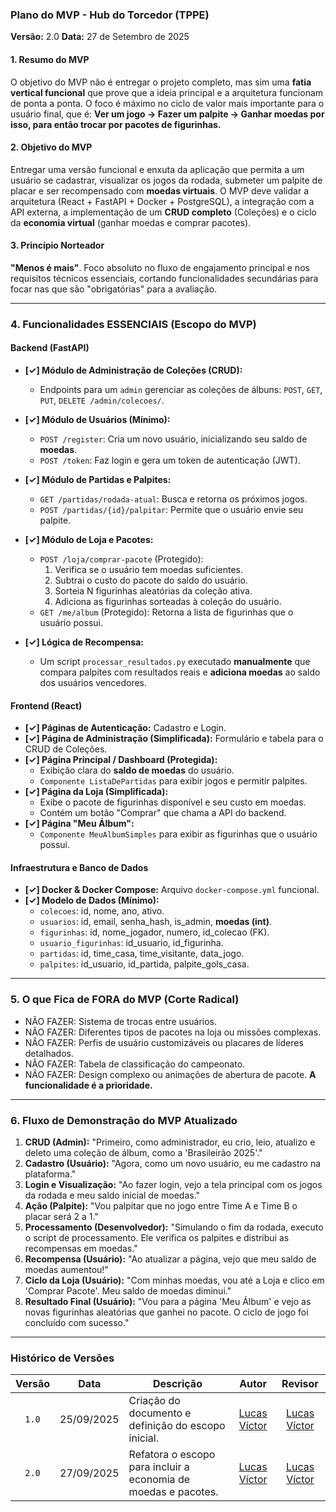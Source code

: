 ### **Plano do MVP - Hub do Torcedor (TPPE)**

**Versão:** 2.0
**Data:** 27 de Setembro de 2025

#### **1. Resumo do MVP**
O objetivo do MVP não é entregar o projeto completo, mas sim uma **fatia vertical funcional** que prove que a ideia principal e a arquitetura funcionam de ponta a ponta. O foco é máximo no ciclo de valor mais importante para o usuário final, que é: **Ver um jogo -> Fazer um palpite -> Ganhar moedas por isso, para então trocar por pacotes de figurinhas.**

#### **2. Objetivo do MVP**
Entregar uma versão funcional e enxuta da aplicação que permita a um usuário se cadastrar, visualizar os jogos da rodada, submeter um palpite de placar e ser recompensado com **moedas virtuais**. O MVP deve validar a arquitetura (React + FastAPI + Docker + PostgreSQL), a integração com a API externa, a implementação de um **CRUD completo** (Coleções) e o ciclo da **economia virtual** (ganhar moedas e comprar pacotes).

#### **3. Princípio Norteador**
**"Menos é mais"**. Foco absoluto no fluxo de engajamento principal e nos requisitos técnicos essenciais, cortando funcionalidades secundárias para focar nas que são "obrigatórias" para a avaliação.

---

### **4. Funcionalidades ESSENCIAIS (Escopo do MVP)**

#### **Backend (FastAPI)**

* **[✓] Módulo de Administração de Coleções (CRUD):**
    * Endpoints para um `admin` gerenciar as coleções de álbuns: `POST`, `GET`, `PUT`, `DELETE /admin/colecoes/`.

* **[✓] Módulo de Usuários (Mínimo):**
    * `POST /register`: Cria um novo usuário, inicializando seu saldo de **moedas**.
    * `POST /token`: Faz login e gera um token de autenticação (JWT).

* **[✓] Módulo de Partidas e Palpites:**
    * `GET /partidas/rodada-atual`: Busca e retorna os próximos jogos.
    * `POST /partidas/{id}/palpitar`: Permite que o usuário envie seu palpite.

* **[✓] Módulo de Loja e Pacotes:**
    * `POST /loja/comprar-pacote` (Protegido):
        1.  Verifica se o usuário tem moedas suficientes.
        2.  Subtrai o custo do pacote do saldo do usuário.
        3.  Sorteia N figurinhas aleatórias da coleção ativa.
        4.  Adiciona as figurinhas sorteadas à coleção do usuário.
    * `GET /me/album` (Protegido): Retorna a lista de figurinhas que o usuário possui.

* **[✓] Lógica de Recompensa:**
    * Um script `processar_resultados.py` executado **manualmente** que compara palpites com resultados reais e **adiciona moedas** ao saldo dos usuários vencedores.

#### **Frontend (React)**

* **[✓] Páginas de Autenticação:** Cadastro e Login.
* **[✓] Página de Administração (Simplificada):** Formulário e tabela para o CRUD de Coleções.
* **[✓] Página Principal / Dashboard (Protegida):**
    * Exibição clara do **saldo de moedas** do usuário.
    * `Componente ListaDePartidas` para exibir jogos e permitir palpites.
* **[✓] Página da Loja (Simplificada):**
    * Exibe o pacote de figurinhas disponível e seu custo em moedas.
    * Contém um botão "Comprar" que chama a API do backend.
* **[✓] Página "Meu Álbum":**
    * `Componente MeuAlbumSimples` para exibir as figurinhas que o usuário possui.

#### **Infraestrutura e Banco de Dados**

* **[✓] Docker & Docker Compose:** Arquivo `docker-compose.yml` funcional.
* **[✓] Modelo de Dados (Mínimo):**
    * `colecoes`: id, nome, ano, ativo.
    * `usuarios`: id, email, senha_hash, is_admin, **moedas (int)**.
    * `figurinhas`: id, nome_jogador, numero, id_colecao (FK).
    * `usuario_figurinhas`: id_usuario, id_figurinha.
    * `partidas`: id, time_casa, time_visitante, data_jogo.
    * `palpites`: id_usuario, id_partida, palpite_gols_casa.

---

### **5. O que Fica de FORA do MVP (Corte Radical)**

* NÃO FAZER: Sistema de trocas entre usuários.
* NÃO FAZER: Diferentes tipos de pacotes na loja ou missões complexas.
* NÃO FAZER: Perfis de usuário customizáveis ou placares de líderes detalhados.
* NÃO FAZER: Tabela de classificação do campeonato.
* NÃO FAZER: Design complexo ou animações de abertura de pacote. **A funcionalidade é a prioridade.**

---

### **6. Fluxo de Demonstração do MVP Atualizado**

1.  **CRUD (Admin):** "Primeiro, como administrador, eu crio, leio, atualizo e deleto uma coleção de álbum, como a 'Brasileirão 2025'."
2.  **Cadastro (Usuário):** "Agora, como um novo usuário, eu me cadastro na plataforma."
3.  **Login e Visualização:** "Ao fazer login, vejo a tela principal com os jogos da rodada e meu saldo inicial de moedas."
4.  **Ação (Palpite):** "Vou palpitar que no jogo entre Time A e Time B o placar será 2 a 1."
5.  **Processamento (Desenvolvedor):** "Simulando o fim da rodada, executo o script de processamento. Ele verifica os palpites e distribui as recompensas em moedas."
6.  **Recompensa (Usuário):** "Ao atualizar a página, vejo que meu saldo de moedas aumentou!"
7.  **Ciclo da Loja (Usuário):** "Com minhas moedas, vou até a Loja e clico em 'Comprar Pacote'. Meu saldo de moedas diminui."
8.  **Resultado Final (Usuário):** "Vou para a página 'Meu Álbum' e vejo as novas figurinhas aleatórias que ganhei no pacote. O ciclo de jogo foi concluído com sucesso."

---
### Histórico de Versões

| Versão | Data | Descrição | Autor | Revisor |
| :----: | :------------: | ----------------------------------------------------------------------- | :---------: | :---------: |
| `1.0` | 25/09/2025 | Criação do documento e definição do escopo inicial. | [Lucas Víctor](https://github.com/Lucas13032003) | [Lucas Víctor](https://github.com/Lucas13032003) |
| `2.0` | 27/09/2025 | Refatora o escopo para incluir a economia de moedas e pacotes. | [Lucas Víctor](https://github.com/Lucas13032003) | [Lucas Víctor](https://github.com/Lucas13032003) |
